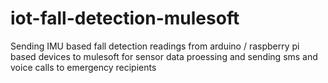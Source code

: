 # iot-fall-detection-mulesoft
Sending IMU based fall detection readings from arduino / raspberry pi based devices to mulesoft for sensor data proessing and sending sms and voice calls to emergency recipients
